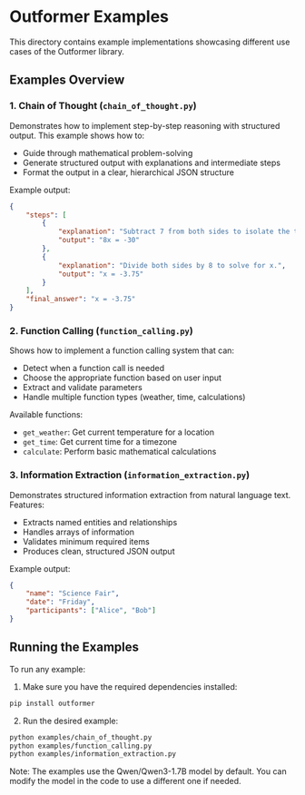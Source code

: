 # Outformer Examples

This directory contains example implementations showcasing different use cases of the Outformer library.

## Examples Overview

### 1. Chain of Thought (`chain_of_thought.py`)
Demonstrates how to implement step-by-step reasoning with structured output. This example shows how to:
- Guide through mathematical problem-solving
- Generate structured output with explanations and intermediate steps
- Format the output in a clear, hierarchical JSON structure

Example output:
```json
{
    "steps": [
        {
            "explanation": "Subtract 7 from both sides to isolate the term with x.",
            "output": "8x = -30"
        },
        {
            "explanation": "Divide both sides by 8 to solve for x.",
            "output": "x = -3.75"
        }
    ],
    "final_answer": "x = -3.75"
}
```

### 2. Function Calling (`function_calling.py`)
Shows how to implement a function calling system that can:
- Detect when a function call is needed
- Choose the appropriate function based on user input
- Extract and validate parameters
- Handle multiple function types (weather, time, calculations)

Available functions:
- `get_weather`: Get current temperature for a location
- `get_time`: Get current time for a timezone
- `calculate`: Perform basic mathematical calculations

### 3. Information Extraction (`information_extraction.py`)
Demonstrates structured information extraction from natural language text. Features:
- Extracts named entities and relationships
- Handles arrays of information
- Validates minimum required items
- Produces clean, structured JSON output

Example output:
```json
{
    "name": "Science Fair",
    "date": "Friday",
    "participants": ["Alice", "Bob"]
}
```

## Running the Examples

To run any example:

1. Make sure you have the required dependencies installed:
```bash
pip install outformer
```

2. Run the desired example:
```bash
python examples/chain_of_thought.py
python examples/function_calling.py
python examples/information_extraction.py
```

Note: The examples use the Qwen/Qwen3-1.7B model by default. You can modify the model in the code to use a different one if needed. 
